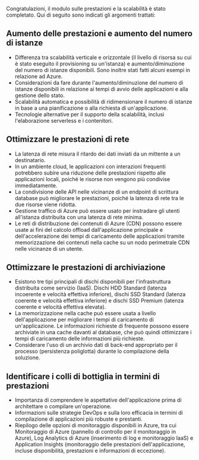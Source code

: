 Congratulazioni, il modulo sulle prestazioni e la scalabilità è stato completato. Qui di seguito sono indicati gli argomenti trattati:

## <a name="scaling-up-and-scaling-out"></a>Aumento delle prestazioni e aumento del numero di istanze

- Differenza tra scalabilità verticale e orizzontale (il livello di risorsa su cui è stato eseguito il provisioning su un'istanza) e aumento/diminuzione del numero di istanze disponibili. Sono inoltre stati fatti alcuni esempi in relazione ad Azure.
- Considerazioni da fare durante l'aumento/diminuzione del numero di istanze disponibili in relazione ai tempi di avvio delle applicazioni e alla gestione dello stato.
- Scalabilità automatica e possibilità di ridimensionare il numero di istanze in base a una pianificazione o alla richiesta di un'applicazione.
- Tecnologie alternative per il supporto della scalabilità, inclusi l'elaborazione serverless e i contenitori.

## <a name="optimize-network-performance"></a>Ottimizzare le prestazioni di rete

- La latenza di rete misura il ritardo dei dati inviati da un mittente a un destinatario.
- In un ambiente cloud, le applicazioni con interazioni frequenti potrebbero subire una riduzione delle prestazioni rispetto alle applicazioni locali, poiché le risorse non vengono più condivise immediatamente.
- La condivisione delle API nelle vicinanze di un endpoint di scrittura database può migliorare le prestazioni, poiché la latenza di rete tra le due risorse viene ridotta.
- Gestione traffico di Azure può essere usato per instradare gli utenti all'istanza distribuita con una latenza di rete minima.
- Le reti di distribuzione dei contenuti di Azure (CDN) possono essere usate ai fini del calcolo offload dall'applicazione principale e dell'accelerazione dei tempi di caricamento delle applicazioni tramite memorizzazione dei contenuti nella cache su un nodo perimetrale CDN nelle vicinanze di un utente.

## <a name="optimize-storage-performance"></a>Ottimizzare le prestazioni di archiviazione

- Esistono tre tipi principali di dischi disponibili per l'infrastruttura distribuita come servizio (IaaS). Dischi HDD Standard (latenza incoerente e velocità effettiva inferiore), dischi SSD Standard (latenza coerente e velocità effettiva inferiore) e dischi SSD Premium (latenza coerente e velocità effettiva elevata).
- La memorizzazione nella cache può essere usata a livello dell'applicazione per migliorare i tempi di caricamento di un'applicazione. Le informazioni richieste di frequente possono essere archiviate in una cache davanti al database, che può quindi ottimizzare i tempi di caricamento delle informazioni più richieste.
- Considerare l'uso di un archivio dati di back-end appropriato per il processo (persistenza poliglotta) durante lo compilazione della soluzione.

## <a name="identify-performance-bottlenecks"></a>Identificare i colli di bottiglia in termini di prestazioni

- Importanza di comprendere le aspettative dell'applicazione prima di architettare o compilare un'operazione.
- Informazioni sulle strategie DevOps e sulla loro efficacia in termini di compilazione di applicazioni più robuste e prestanti.
- Riepilogo delle opzioni di monitoraggio disponibili in Azure, tra cui Monitoraggio di Azure (pannello di controllo per il monitoraggio in Azure), Log Analytics di Azure (inserimento di log e monitoraggio IaaS) e Application Insights (monitoraggio delle prestazioni dell'applicazione, incluse disponibilità, prestazioni e informazioni di eccezione).
